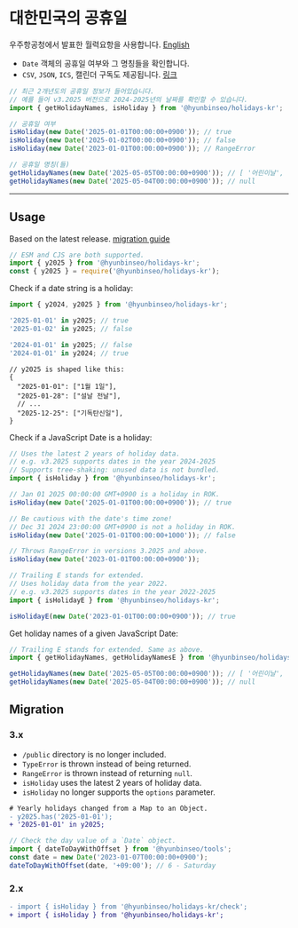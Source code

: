 # 대한민국의 공휴일

우주항공청에서 발표한 월력요항을 사용합니다. [English](#usage)

- `Date` 객체의 공휴일 여부와 그 명칭들을 확인합니다.
- `CSV`, `JSON`, `ICS`, 캘린더 구독도 제공됩니다. [링크](https://github.com/hyunbinseo/holidays-kr#readme)

```js
// 최근 2개년도의 공휴일 정보가 들어있습니다.
// 예를 들어 v3.2025 버전으로 2024-2025년의 날짜를 확인할 수 있습니다.
import { getHolidayNames, isHoliday } from '@hyunbinseo/holidays-kr';

// 공휴일 여부
isHoliday(new Date('2025-01-01T00:00:00+0900')); // true
isHoliday(new Date('2025-01-02T00:00:00+0900')); // false
isHoliday(new Date('2023-01-01T00:00:00+0900')); // RangeError

// 공휴일 명칭(들)
getHolidayNames(new Date('2025-05-05T00:00:00+0900')); // [ '어린이날', '부처님 오신 날' ]
getHolidayNames(new Date('2025-05-04T00:00:00+0900')); // null
```

<!-- Importing from jsDelivr, etc. is not recommended. -->
<!-- Use bundlers to tree-shake unused holiday presets. -->

---

## Usage

Based on the latest release. [migration guide](#migration)

```js
// ESM and CJS are both supported.
import { y2025 } from '@hyunbinseo/holidays-kr';
const { y2025 } = require('@hyunbinseo/holidays-kr');
```

Check if a date string is a holiday:

```js
import { y2024, y2025 } from '@hyunbinseo/holidays-kr';

'2025-01-01' in y2025; // true
'2025-01-02' in y2025; // false

'2024-01-01' in y2025; // false
'2024-01-01' in y2024; // true
```

```jsonc
// y2025 is shaped like this:
{
  "2025-01-01": ["1월 1일"],
  "2025-01-28": ["설날 전날"],
  // ...
  "2025-12-25": ["기독탄신일"],
}
```

Check if a JavaScript Date is a holiday:

```js
// Uses the latest 2 years of holiday data.
// e.g. v3.2025 supports dates in the year 2024-2025
// Supports tree-shaking: unused data is not bundled.
import { isHoliday } from '@hyunbinseo/holidays-kr';

// Jan 01 2025 00:00:00 GMT+0900 is a holiday in ROK.
isHoliday(new Date('2025-01-01T00:00:00+0900')); // true

// Be cautious with the date's time zone!
// Dec 31 2024 23:00:00 GMT+0900 is not a holiday in ROK.
isHoliday(new Date('2025-01-01T00:00:00+1000')); // false

// Throws RangeError in versions 3.2025 and above.
isHoliday(new Date('2023-01-01T00:00:00+0900'));
```

```js
// Trailing E stands for extended.
// Uses holiday data from the year 2022.
// e.g. v3.2025 supports dates in the year 2022-2025
import { isHolidayE } from '@hyunbinseo/holidays-kr';

isHolidayE(new Date('2023-01-01T00:00:00+0900')); // true
```

Get holiday names of a given JavaScript Date:

```js
// Trailing E stands for extended. Same as above.
import { getHolidayNames, getHolidayNamesE } from '@hyunbinseo/holidays-kr';

getHolidayNames(new Date('2025-05-05T00:00:00+0900')); // [ '어린이날', '부처님 오신 날' ]
getHolidayNames(new Date('2025-05-04T00:00:00+0900')); // null
```

## Migration

### 3.x

- `/public` directory is no longer included.
- `TypeError` is thrown instead of being returned.
- `RangeError` is thrown instead of returning `null`.
- `isHoliday` uses the latest 2 years of holiday data.
- `isHoliday` no longer supports the `options` parameter.

```diff
# Yearly holidays changed from a Map to an Object.
- y2025.has('2025-01-01');
+ '2025-01-01' in y2025;
```

```js
// Check the day value of a `Date` object.
import { dateToDayWithOffset } from '@hyunbinseo/tools';
const date = new Date('2023-01-07T00:00:00+0900');
dateToDayWithOffset(date, '+09:00'); // 6 - Saturday
```

### 2.x

```diff
- import { isHoliday } from '@hyunbinseo/holidays-kr/check';
+ import { isHoliday } from '@hyunbinseo/holidays-kr';
```
